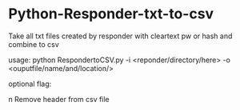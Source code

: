 Python-Responder-txt-to-csv
===========================
Take all txt files created by responder with cleartext pw or hash and combine to csv

usage: python RespondertoCSV.py -i <reponder/directory/here> -o <ouputfile/name/and/location/>

optional flag:

n     Remove header from csv file
